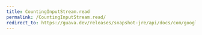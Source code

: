 ```yaml
---
title: CountingInputStream.read
permalink: /CountingInputStream.read/
redirect_to: https://guava.dev/releases/snapshot-jre/api/docs/com/google/common/io/CountingInputStream.html#read--
---
```

